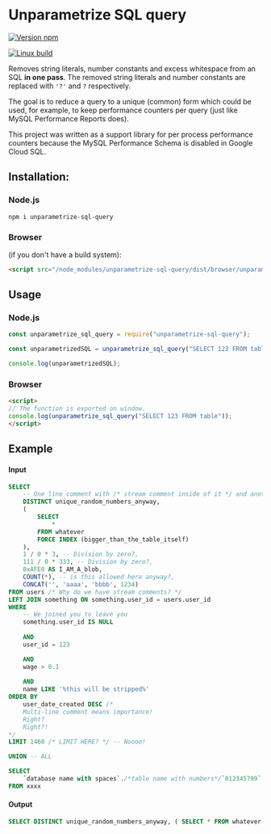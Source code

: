 # Unparametrize SQL query

[![Version npm](https://img.shields.io/npm/v/unparametrize-sql-query.svg)](https://www.npmjs.com/package/unparametrize-sql-query)

[![Linux build](https://travis-ci.org/oxygen/unparametrize-sql-query.svg?branch=master)](https://travis-ci.org/oxygen/unparametrize-sql-query)

Removes string literals, number constants and excess whitespace from an SQL **in one pass**. The removed string literals and number constants are replaced with `'?'` and `?` respectively.

The goal is to reduce a query to a unique (common) form which could be used, for example, to keep performance counters per query (just like MySQL Performance Reports does).

This project was written as a support library for per process performance counters because the MySQL Performance Schema is disabled in Google Cloud SQL.

## Installation:

### Node.js
```shell
npm i unparametrize-sql-query
```

### Browser
(if you don't have a build system):
```html
<script src="/node_modules/unparametrize-sql-query/dist/browser/unparametrize-sql-query.js"></script>
```

## Usage

### Node.js
```JavaScript
const unparametrize_sql_query = require("unparametrize-sql-query");

const unparametrizedSQL = unparametrize_sql_query("SELECT 123 FROM table");

console.log(unparametrizedSQL);
```

### Browser
```html
<script>
// The function is exported on window.
console.log(unparametrize_sql_query("SELECT 123 FROM table"));
</script>
```

## Example
#### Input
```sql
SELECT
	-- One line comment with /* stream comment inside of it */ and another right after -- I want my independence
	DISTINCT unique_random_numbers_anyway,
	(
		SELECT  
			*
		FROM whatever
		FORCE INDEX (bigger_than_the_table_itself)
	),
	1 / 0 * 3, -- Division by zero?,
	111 / 0 * 333, -- Division by zero?,
	0xAFE0 AS I_AM_A_blob,
	COUNT(*), -- is this allowed here anyway?,
	CONCAT('', 'aaaa', 'bbbb', 1234)
FROM users /* Why do we have stream comments? */
LEFT JOIN something ON something.user_id = users.user_id
WHERE
	-- We joined you to leave you
	something.user_id IS NULL
	
	AND
	user_id = 123

	AND
	wage > 0.1
	
	AND
	name LIKE '%this will be stripped%'
ORDER BY
	user_date_created DESC /* 
	Multi-line comment means importance!
	Right?
	Right?!
*/
LIMIT 1460 /* LIMIT HERE? */ -- Noooo!

UNION -- ALL

SELECT
	`database name with spaces`./*table name with numbers*/`012345799`
FROM xxxx
```

#### Output
```sql
SELECT DISTINCT unique_random_numbers_anyway, ( SELECT * FROM whatever FORCE INDEX (bigger_than_the_table_itself) ), ? / ? * ?, ? / ? * ?, ? AS I_AM_A_blob, COUNT(*), CONCAT('?', '?', '?', ?) FROM users LEFT JOIN something ON something.user_id = users.user_id WHERE something.user_id IS NULL AND user_id = ? AND wage > ? AND name LIKE '?' ORDER BY user_date_created DESC LIMIT ? UNION SELECT `database name with spaces`.`012345799` FROM xxxx
```
